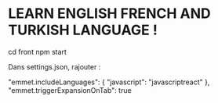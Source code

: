 # LEARN ENGLISH FRENCH AND TURKISH LANGUAGE !

cd front
npm start

Dans settings.json, rajouter :

"emmet.includeLanguages": { "javascript": "javascriptreact" }, "emmet.triggerExpansionOnTab": true
